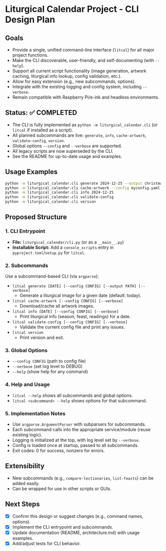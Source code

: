 # Liturgical Calendar Project - CLI Design Plan

## Goals
- Provide a single, unified command-line interface (`litcal`) for all major project functions.
- Make the CLI discoverable, user-friendly, and self-documenting (with `--help`).
- Support all current script functionality (image generation, artwork caching, liturgical info lookup, config validation, etc.).
- Allow for easy extension (e.g., new subcommands, options).
- Integrate with the existing logging and config system, including `--verbose`.
- Remain compatible with Raspberry Pi/e-ink and headless environments.

## Status: ✅ **COMPLETED**

- The CLI is fully implemented as `python -m liturgical_calendar.cli` (or `litcal` if installed as a script).
- All planned subcommands are live: `generate`, `info`, `cache-artwork`, `validate-config`, `version`.
- Global options `--config` and `--verbose` are supported.
- All legacy scripts are now superseded by the CLI.
- See the README for up-to-date usage and examples.

## Usage Examples
```sh
python -m liturgical_calendar.cli generate 2024-12-25 --output christmas.png --verbose
python -m liturgical_calendar.cli cache-artwork --config myconfig.yaml
python -m liturgical_calendar.cli info 2024-12-25
python -m liturgical_calendar.cli validate-config
python -m liturgical_calendar.cli version
```

## Proposed Structure

### 1. CLI Entrypoint
- **File:** `liturgical_calendar/cli.py` (or as a `__main__.py`)
- **Installable Script:** Add a `console_scripts` entry in `pyproject.toml`/`setup.py` for `litcal`.

### 2. Subcommands
Use a subcommand-based CLI (via `argparse`):

- `litcal generate [DATE] [--config CONFIG] [--output PATH] [--verbose]`
  - Generate a liturgical image for a given date (default: today).
- `litcal cache-artwork [--config CONFIG] [--verbose]`
  - Download/cache all artwork images.
- `litcal info [DATE] [--config CONFIG] [--verbose]`
  - Print liturgical info (season, feast, readings) for a date.
- `litcal validate-config [--config CONFIG] [--verbose]`
  - Validate the current config file and print any issues.
- `litcal version`
  - Print version and exit.

### 3. Global Options
- `--config CONFIG` (path to config file)
- `--verbose` (set log level to DEBUG)
- `--help` (show help for any command)

### 4. Help and Usage
- `litcal --help` shows all subcommands and global options.
- `litcal <subcommand> --help` shows options for that subcommand.

### 5. Implementation Notes
- Use `argparse.ArgumentParser` with subparsers for subcommands.
- Each subcommand calls into the appropriate service/module (reuse existing logic).
- Logging is initialized at the top, with log level set by `--verbose`.
- Config is loaded once at startup, passed to all subcommands.
- Exit codes: 0 for success, nonzero for errors.

## Extensibility
- New subcommands (e.g., `compare-lectionaries`, `list-feasts`) can be added easily.
- Can be wrapped for use in other scripts or GUIs.

## Next Steps
- [x] Confirm this design or suggest changes (e.g., command names, options).
- [x] Implement the CLI entrypoint and subcommands.
- [x] Update documentation (README, architecture.md) with usage examples.
- [x] Add/adjust tests for CLI behavior. 